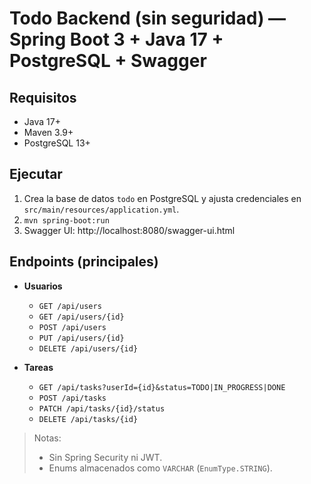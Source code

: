 # Todo Backend (sin seguridad) — Spring Boot 3 + Java 17 + PostgreSQL + Swagger

## Requisitos
- Java 17+
- Maven 3.9+
- PostgreSQL 13+

## Ejecutar
1. Crea la base de datos `todo` en PostgreSQL y ajusta credenciales en `src/main/resources/application.yml`.
2. `mvn spring-boot:run`
3. Swagger UI: http://localhost:8080/swagger-ui.html

## Endpoints (principales)
- **Usuarios**
  - `GET /api/users`
  - `GET /api/users/{id}`
  - `POST /api/users`
  - `PUT /api/users/{id}`
  - `DELETE /api/users/{id}`

- **Tareas**
  - `GET /api/tasks?userId={id}&status=TODO|IN_PROGRESS|DONE`
  - `POST /api/tasks`
  - `PATCH /api/tasks/{id}/status`
  - `DELETE /api/tasks/{id}`

> Notas:
> - Sin Spring Security ni JWT.
> - Enums almacenados como `VARCHAR` (`EnumType.STRING`).
